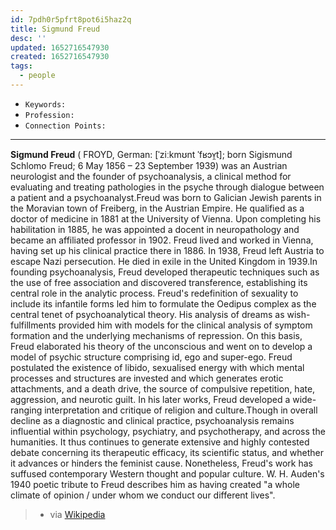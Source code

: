 ```yaml
---
id: 7pdh0r5pfrt8pot6i5haz2q
title: Sigmund Freud
desc: ''
updated: 1652716547930
created: 1652716547930
tags:
  - people
---
```


- `Keywords:`
- `Profession:`
- `Connection Points:`

---
**Sigmund Freud** ( FROYD, German: [ˈziːkmʊnt ˈfʁɔʏ̯t]; born Sigismund Schlomo Freud; 6 May 1856 – 23 September 1939) was an Austrian neurologist and the founder of psychoanalysis, a clinical method for evaluating and treating pathologies in the psyche through dialogue between a patient and a psychoanalyst.Freud was born to Galician Jewish parents in the Moravian town of Freiberg, in the Austrian Empire. He qualified as a doctor of medicine in 1881 at the University of Vienna. Upon completing his habilitation in 1885, he was appointed a docent in neuropathology and became an affiliated professor in 1902. Freud lived and worked in Vienna, having set up his clinical practice there in 1886. In 1938, Freud left Austria to escape Nazi persecution. He died in exile in the United Kingdom in 1939.In founding psychoanalysis, Freud developed therapeutic techniques such as the use of free association and discovered transference, establishing its central role in the analytic process. Freud's redefinition of sexuality to include its infantile forms led him to formulate the Oedipus complex as the central tenet of psychoanalytical theory. His analysis of dreams as wish-fulfillments provided him with models for the clinical analysis of symptom formation and the underlying mechanisms of repression. On this basis, Freud elaborated his theory of the unconscious and went on to develop a model of psychic structure comprising id, ego and super-ego. Freud postulated the existence of libido, sexualised energy with which mental processes and structures are invested and which generates erotic attachments, and a death drive, the source of compulsive repetition, hate, aggression, and neurotic guilt. In his later works, Freud developed a wide-ranging interpretation and critique of religion and culture.Though in overall decline as a diagnostic and clinical practice, psychoanalysis remains influential within psychology, psychiatry, and psychotherapy, and across the humanities. It thus continues to generate extensive and highly contested debate concerning its therapeutic efficacy, its scientific status, and whether it advances or hinders the feminist cause. Nonetheless, Freud's work has suffused contemporary Western thought and popular culture. W. H. Auden's 1940 poetic tribute to Freud describes him as having created "a whole climate of opinion / under whom we conduct our different lives". 
> - via [Wikipedia](https://en.wikipedia.org/wiki/Sigmund%20Freud)

